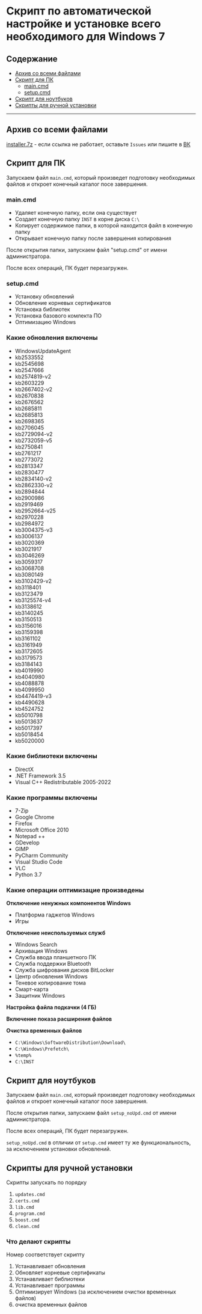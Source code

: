 # Скрипт по автоматической настройке и установке всего необходимого для Windows 7

## Содержание

- [Архив со всеми файлами](#Архив-со-всеми-файлами)
- [Скрипт для ПК](#Скрипт-для-ПК)
    - [main.cmd](#main.cmd)
    - [setup.cmd](#setup.cmd)
- [Скрипт для ноутбуков](#Скрип-для-ноутбуков)
- [Скрипты для ручной установки](#Скрипты-для-ручной-установки)

---

## Архив со всеми файлами

[installer.7z]() - если ссылка не работает, оставьте `Issues` или пишите в [ВК](https://vk.com/diasvixub)

## Скрипт для ПК

Запускаем файл `main.cmd`, который произведет подготовку необходимых файлов и откроет конечный каталог посе завершения.

### main.cmd

- Удаляет конечную папку, если она существует
- Создает конечную папку `INST` в корне диска `C:\`
- Копирует содержимое папки, в которой находится файл в конечную папку
- Открывает конечную папку после завершения копирования

После открытия папки, запускаем файл "setup.cmd" от имени администратора.

После всех операций, ПК будет перезагружен.

### setup.cmd

- Установку обновлений
- Обновление корневых сертификатов
- Установка библиотек
- Установка базового комлекта ПО
- Оптимизацию Windows

### Какие обновления включены

- WindowsUpdateAgent
- kb2533552
- kb2545698
- kb2547666
- kb2574819-v2
- kb2603229
- kb2667402-v2
- kb2670838
- kb2676562
- kb2685811
- kb2685813
- kb2698365
- kb2706045
- kb2729094-v2
- kb2732059-v5
- kb2750841
- kb2761217
- kb2773072
- kb2813347
- kb2830477
- kb2834140-v2
- kb2862330-v2
- kb2894844
- kb2900986
- kb2919469
- kb2952664-v25
- kb2970228
- kb2984972
- kb3004375-v3
- kb3006137
- kb3020369
- kb3021917
- kb3046269
- kb3059317
- kb3068708
- kb3080149
- kb3102429-v2
- kb3118401
- kb3123479
- kb3125574-v4
- kb3138612
- kb3140245
- kb3150513
- kb3156016
- kb3159398
- kb3161102
- kb3161949
- kb3172605
- kb3179573
- kb3184143
- kb4019990
- kb4040980
- kb4088878
- kb4099950
- kb4474419-v3
- kb4490628
- kb4524752
- kb5010798
- kb5013637
- kb5017397
- kb5018454
- kb5020000

### Какие библиотеки включены

- DirectX
- .NET Framework 3.5
- Visual C++ Redistributable 2005-2022

### Какие программы включены

- 7-Zip
- Google Chrome
- Firefox
- Microsoft Office 2010
- Notepad ++
- GDevelop
- GIMP
- PyCharm Community
- Visual Studio Code
- VLC
- Python 3.7

### Какие операции оптимизацие произведены

**Отключение ненужных компонентов Windows**

- Платформа гаджетов Windows
- Игры

**Отключение неиспользуемых служб**

- Windows Search
- Архивация Windows
- Служба ввода планшетного ПК
- Служба поддержки Bluetooth
- Служба шифрования дисков BitLocker
- Центр обновления Windows
- Теневое копирование тома
- Смарт-карта
- Защитник Windows

**Настройка файла подкачки (4 ГБ)**

**Включение показа расширения файлов**

**Очистка временных файлов**

- `C:\Windows\SoftwareDistribution\Download\`
- `C:\Windows\Prefetch\`
- `%temp%`
- `C:\INST`

## Скрипт для ноутбуков

Запускаем файл `main.cmd`, который произведет подготовку необходимых файлов и откроет конечный каталог посе завершения.

После открытия папки, запускаем файл `setup_noUpd.cmd` от имени администратора.

После всех операций, ПК будет перезагружен.

`setup_noUpd.cmd` в отличии от `setup.cmd` имеет ту же функциональность, за исключением установки обновлений.

## Скрипты для ручной установки

Скрипты запускать по порядку

1. `updates.cmd`
2. `certs.cmd`
3. `lib.cmd`
4. `program.cmd`
5. `boost.cmd`
6. `clean.cmd`

### Что делают скрипты

Номер соответствует скрипту

1. Устанавливает обновления
2. Обновляет корневые сертификаты
3. Устанавливает библиотеки
4. Устанавливает программы
5. Оптимизирует Windows (за исключением очистки временных файлов)
6. очистка временных файлов
